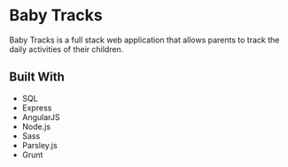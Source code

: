 # Baby Tracks

Baby Tracks is a full stack web application that allows parents to track the daily activities of their children. 

## Built With

- SQL
- Express
- AngularJS
- Node.js
- Sass
- Parsley.js
- Grunt
